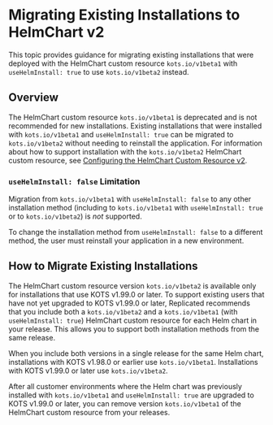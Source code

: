 # Migrating Existing Installations to HelmChart v2

This topic provides guidance for migrating existing installations that were deployed with the HelmChart custom resource `kots.io/v1beta1` with `useHelmInstall: true` to use `kots.io/v1beta2` instead.

## Overview

The HelmChart custom resource `kots.io/v1beta1` is deprecated and is not recommended for new installations. Existing installations that were installed with `kots.io/v1beta1` and `useHelmInstall: true` can be migrated to `kots.io/v1beta2` without needing to reinstall the application. For information about how to support installation with the `kots.io/v1beta2` HelmChart custom resource, see [Configuring the HelmChart Custom Resource v2](helm-native-v2-using).

### `useHelmInstall: false` Limitation

Migration from `kots.io/v1beta1` with `useHelmInstall: false` to any other installation method (including to `kots.io/v1beta1` with `useHelmInstall: true` or to `kots.io/v1beta2`) is _not_ supported.

To change the installation method from `useHelmInstall: false` to a different method, the user must reinstall your application in a new environment.

## How to Migrate Existing Installations

The HelmChart custom resource version `kots.io/v1beta2` is available only for installations that use KOTS v1.99.0 or later. To support existing users that have not yet upgraded to KOTS v1.99.0 or later, Replicated recommends that you include both a `kots.io/v1beta2` and a `kots.io/v1beta1` (with `useHelmInstall: true`) HelmChart custom resource for each Helm chart in your release. This allows you to support both installation methods from the same release.

When you include both versions in a single release for the same Helm chart, installations with KOTS v1.98.0 or earlier use `kots.io/v1beta1`. Installations with KOTS v1.99.0 or later use `kots.io/v1beta2`.

After all customer environments where the Helm chart was previously installed with `kots.io/v1beta1` and `useHelmInstall: true` are upgraded to KOTS v1.99.0 or later, you can remove version `kots.io/v1beta1` of the HelmChart custom resource from your releases.